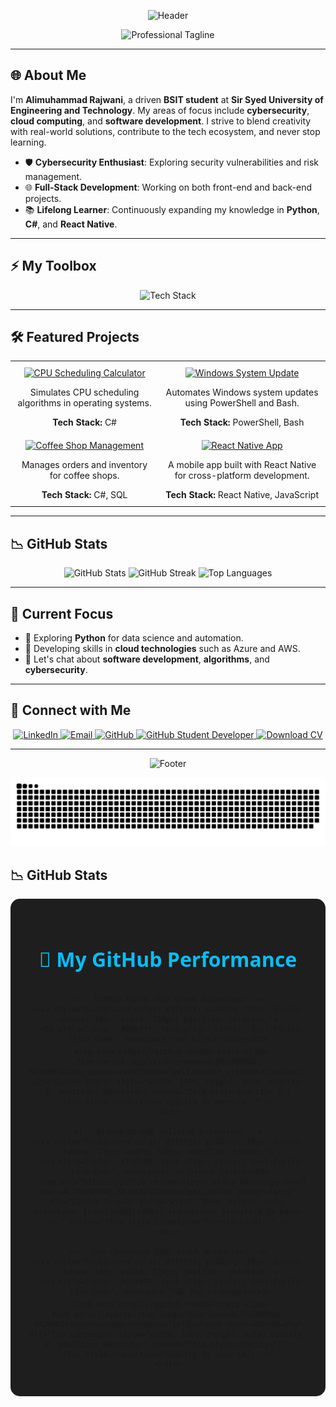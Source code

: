 <!-- Header Banner -->
<p align="center">
  <img src="https://capsule-render.vercel.app/api?type=waving&color=0:004aad,100:00bfff&height=120&section=header&text=Alimuhammad%20Rajwani&fontSize=40&fontColor=FFFFFF&animation=fadeIn&fontAlignY=40" alt="Header" />
</p>

<!-- Professional Tagline with Typing Animation -->
<p align="center">
  <img src="https://readme-typing-svg.demolab.com?font=Fira+Code&size=22&pause=1000&center=true&vCenter=true&width=500&lines=Technology+Innovator+%7C+BSIT+Student;Cybersecurity+Explorer+%7C+Web+Development+Enthusiast;Lifelong+Learner+%7C+Problem+Solver" alt="Professional Tagline" />
</p>

---

## 🌐 About Me

I'm **Alimuhammad Rajwani**, a driven **BSIT student** at **Sir Syed University of Engineering and Technology**. My areas of focus include **cybersecurity**, **cloud computing**, and **software development**. I strive to blend creativity with real-world solutions, contribute to the tech ecosystem, and never stop learning.

- 🛡️ **Cybersecurity Enthusiast**: Exploring security vulnerabilities and risk management.
- 🌐 **Full-Stack Development**: Working on both front-end and back-end projects.
- 📚 **Lifelong Learner**: Continuously expanding my knowledge in **Python**, **C#**, and **React Native**.

---

## ⚡️ My Toolbox

<p align="center">
  <img src="https://skillicons.dev/icons?i=cpp,python,cs,html,css,js,react,linux,git,bash,azure,ps&perline=6" alt="Tech Stack" />
</p>


---

## 🛠️ Featured Projects

<table align="center" width="100%">
  <tr>
    <td align="center" style="padding: 10px; border: none;">
      <a href="https://github.com/AliMuhammad-Rajwani/Cpu-Schduling-Algorithm-Calculator.git">
        <img src="https://img.shields.io/badge/-CPU%20Scheduling%20Algorithm-00aaff?style=for-the-badge&logo=csharp&logoColor=white" alt="CPU Scheduling Calculator" />
      </a>
      <p>Simulates CPU scheduling algorithms in operating systems.</p>
      <strong>Tech Stack:</strong> C#
    </td>
    <td align="center" style="padding: 10px; border: none;">
      <a href="https://github.com/AliMuhammad-Rajwani/Window-System-Update.git">
        <img src="https://img.shields.io/badge/-Windows%20System%20Update-0078D4?style=for-the-badge&logo=windows&logoColor=white" alt="Windows System Update" />
      </a>
      <p>Automates Windows system updates using PowerShell and Bash.</p>
      <strong>Tech Stack:</strong> PowerShell, Bash
    </td>
  </tr>
  <tr>
    <td align="center" style="padding: 10px; border: none;">
      <a href="https://github.com/AliMuhammad-Rajwani/Coffee_Shop.git">
        <img src="https://img.shields.io/badge/-Coffee%20Shop%20Management-6d2c91?style=for-the-badge&logo=coffee&logoColor=white" alt="Coffee Shop Management" />
      </a>
      <p>Manages orders and inventory for coffee shops.</p>
      <strong>Tech Stack:</strong> C#, SQL
    </td>
    <td align="center" style="padding: 10px; border: none;">
      <a href="https://github.com/AliMuhammad-Rajwani/React-Native-App.git">
        <img src="https://img.shields.io/badge/-React%20Native%20App-61DAFB?style=for-the-badge&logo=react&logoColor=white" alt="React Native App" />
      </a>
      <p>A mobile app built with React Native for cross-platform development.</p>
      <strong>Tech Stack:</strong> React Native, JavaScript
    </td>
  </tr>
</table>

---

## 📉 GitHub Stats

<div align="center">
  <!-- GitHub Stats Card -->
  <img src="https://github-readme-stats-sigma-five.vercel.app/api?username=ALIMUHAMMAD-RAJWANI&show_icons=true&theme=algolia&count_private=true&include_all_commits=true&custom_title=GitHub%20Stats&hide=issues&hide_title=false" height="180em" alt="GitHub Stats" />
  
  <!-- GitHub Streak -->
  <img src="https://github-readme-streak-stats.herokuapp.com/?user=ALIMUHAMMAD-RAJWANI&theme=algolia&hide_border=false" height="180em" alt="GitHub Streak" />

  <!-- Top Languages Card -->
  <img src="https://github-readme-stats-sigma-five.vercel.app/api/top-langs/?username=ALIMUHAMMAD-RAJWANI&layout=compact&theme=algolia&langs_count=8&hide=php" height="180em" alt="Top Languages" />
</div>


---

## 🚀 Current Focus

- 🔭 Exploring **Python** for data science and automation.
- 🌱 Developing skills in **cloud technologies** such as Azure and AWS.
- 💬 Let's chat about **software development**, **algorithms**, and **cybersecurity**.

---

## 🤝 Connect with Me

<p align="center">
  <a href="https://www.linkedin.com/in/alimuhammadrajwani/">
    <img src="https://img.shields.io/badge/LinkedIn-0077B5?style=for-the-badge&logo=linkedin&logoColor=white" alt="LinkedIn" />
  </a>
  <a href="mailto:alirajwani59@gmail.com">
    <img src="https://img.shields.io/badge/Email-D14836?style=for-the-badge&logo=gmail&logoColor=white" alt="Email" />
  </a>
  <a href="https://github.com/AlimuhammadRajwani">
    <img src="https://img.shields.io/badge/GitHub-181717?style=for-the-badge&logo=github&logoColor=white" alt="GitHub" />
  </a>
  <a href="https://education.github.com/experts">
    <img src="https://img.shields.io/badge/GitHub%20Student%20Developer-1F8BFF?style=for-the-badge&logo=github&logoColor=white" alt="GitHub Student Developer" />
  </a>
  <a href="https://github.com/AliMuhammad-Rajwani/Cv" download>
    <img src="https://img.shields.io/badge/CV-Download%20Now-1E90FF?style=for-the-badge&logo=github&logoColor=white" alt="Download CV" />
  </a>
</p>

---

<!-- Footer -->
<p align="center">
  <img src="https://capsule-render.vercel.app/api?type=waving&color=0:004aad,100:00bfff&height=120&section=footer" alt="Footer" />
</p>
















<!-- GitHub Snake Animation -->
<div align="center">
  <img src="https://raw.githubusercontent.com/platane/snk/output/github-contribution-grid-snake.svg" alt="GitHub Contribution Snake Animation" />
</div>





















## 📉 GitHub Stats

<div align="center" style="padding: 30px; background-color: #1e1e1e; border-radius: 15px; max-width: 1000px; margin: auto;">
  <h2 style="color: #00bfff; font-family: 'Segoe UI', Tahoma, sans-serif; font-size: 2rem; margin-bottom: 20px;">
    🚀 My GitHub Performance
  </h2>

  <div style="display: flex; justify-content: center; gap: 30px; flex-wrap: wrap;">
    
    <!-- GitHub Stats (Bar Graph Animation) -->
    <div style="background-color: #2f2f2f; padding: 20px; border-radius: 10px; width: 320px; position: relative;">
      <h3 style="color: #00bfff; text-align: center; font-family: 'Fira Code', monospace;">📊 GitHub Stats</h3>
      <img src="https://github-readme-stats-sigma-five.vercel.app/api?username=ALIMUHAMMAD-RAJWANI&show_icons=true&theme=algolia&count_private=true&include_all_commits=true&custom_title=GitHub%20Stats&hide=issues" alt="GitHub Stats" style="width: 100%; height: auto; opacity: 0; position: absolute;" onload="this.style.opacity='1'; this.style.transition='opacity 2s ease-in';" />
    </div>

    <!-- GitHub Streak (Sliding Animation) -->
    <div style="background-color: #2f2f2f; padding: 20px; border-radius: 10px; width: 320px; overflow: hidden;">
      <h3 style="color: #ff8c00; text-align: center; font-family: 'Fira Code', monospace;">🔥 GitHub Streak</h3>
      <img src="https://github-readme-streak-stats.herokuapp.com/?user=ALIMUHAMMAD-RAJWANI&theme=algolia&hide_border=false" alt="GitHub Streak" style="width: 100%; height: auto; transform: translateX(-100%); transition: transform 2s ease-in;" onload="this.style.transform='translateX(0)';" />
    </div>

    <!-- Top Languages (Bar Graph Animation) -->
    <div style="background-color: #2f2f2f; padding: 20px; border-radius: 10px; width: 320px; position: relative;">
      <h3 style="color: #6f4e8b; text-align: center; font-family: 'Fira Code', monospace;">💻 Top Languages</h3>
      <img src="https://github-readme-stats-sigma-five.vercel.app/api/top-langs/?username=ALIMUHAMMAD-RAJWANI&layout=compact&theme=algolia&langs_count=8&hide=php" alt="Top Languages" style="width: 100%; height: auto; opacity: 0; position: absolute;" onload="this.style.opacity='1'; this.style.transition='opacity 2s ease-in';" />
    </div>
  </div>
</div>

<!-- Hover Effect for Cards -->
<style>
  div:hover {
    transform: scale(1.05);
    transition: transform 0.3s ease;
  }
</style>






